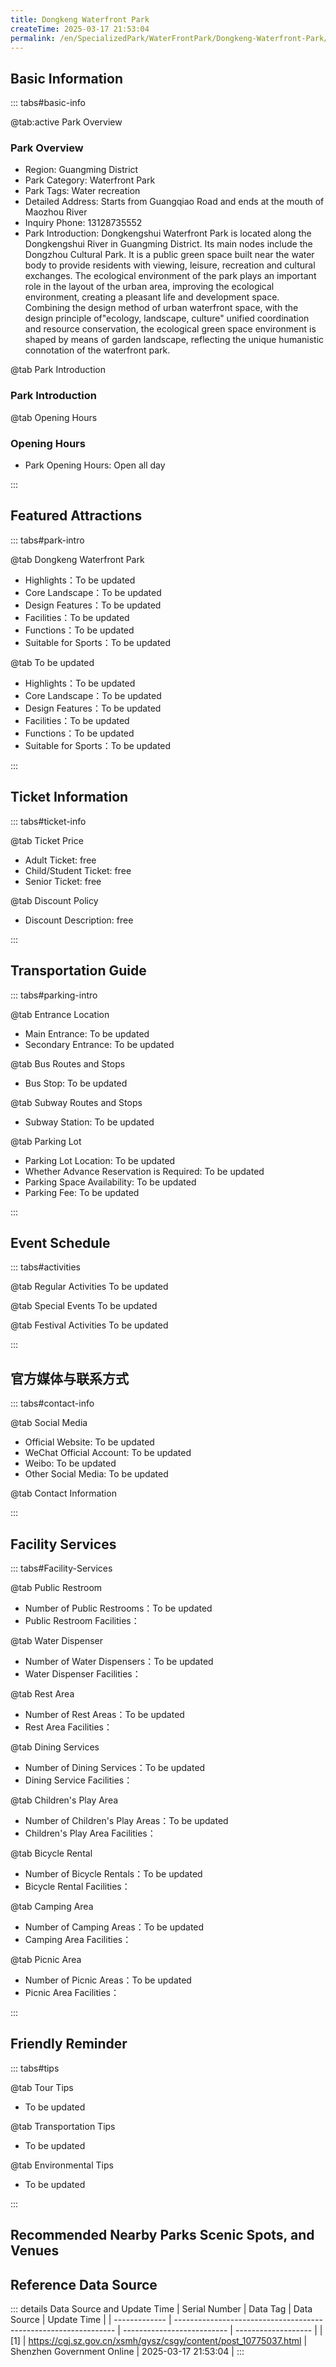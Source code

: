 ```yaml
---
title: Dongkeng Waterfront Park
createTime: 2025-03-17 21:53:04
permalink: /en/SpecializedPark/WaterFrontPark/Dongkeng-Waterfront-Park/
---
```



<script setup>
import ImageSwiper from '/.vuepress/theme/components/ImageSwiper.vue'
// 轮播图数据
const swiperItems = [
    {
                link: 'https://cgj.sz.gov.cn/img/4/4005/4005878/10775037.jpg',
                title: 'Dongkeng Waterfront Park',
                description: '',
                author: 'Shenzhen Government Online',
                date: '2025/03/17'
                },
  {
                link: 'https://cgj.sz.gov.cn/img/4/4005/4005878/10775037.jpg',
                title: 'Dongkeng Waterfront Park',
                description: '',
                author: 'Shenzhen Government Online',
                date: '2025/03/17'
                }
]
// 配置项
const swiperConfig = {
  height: 500,
  showInfo: true
}
</script>
<!-- 轮播图组件 -->
<ImageSwiper :items="swiperItems" :config="swiperConfig" />



## Basic Information

::: tabs#basic-info

@tab:active Park Overview
### Park Overview
- Region: Guangming District
- Park Category: Waterfront Park
- Park Tags: Water recreation
- Detailed Address: Starts from Guangqiao Road and ends at the mouth of Maozhou River
- Inquiry Phone: 13128735552
- Park Introduction: Dongkengshui Waterfront Park is located along the Dongkengshui River in Guangming District. Its main nodes include the Dongzhou Cultural Park. It is a public green space built near the water body to provide residents with viewing, leisure, recreation and cultural exchanges. The ecological environment of the park plays an important role in the layout of the urban area, improving the ecological environment, creating a pleasant life and development space. Combining the design method of urban waterfront space, with the design principle of"ecology, landscape, culture" unified coordination and resource conservation, the ecological green space environment is shaped by means of garden landscape, reflecting the unique humanistic connotation of the waterfront park.

@tab Park Introduction
### Park Introduction
@tab Opening Hours
### Opening Hours
- Park Opening Hours: Open all day

:::

## Featured Attractions

::: tabs#park-intro

@tab Dongkeng Waterfront Park
<ImageCard
image="https://cgj.sz.gov.cn/images/index20230710_1.png"
    title="Dongkeng Waterfront Park"
    description=""
    date=""
    author="Shenzhen Government Online"
/>


- Highlights：To be updated
- Core Landscape：To be updated
- Design Features：To be updated
- Facilities：To be updated
- Functions：To be updated
- Suitable for Sports：To be updated

@tab To be updated
<ImageCard
image="https://cgj.sz.gov.cn/images/index20230710_1.png"
    title="Dongkeng Waterfront Park"
    description=""
    date=""
    author="Shenzhen Government Online"
/>


- Highlights：To be updated
- Core Landscape：To be updated
- Design Features：To be updated
- Facilities：To be updated
- Functions：To be updated
- Suitable for Sports：To be updated

:::

## Ticket Information

::: tabs#ticket-info

@tab Ticket Price
- Adult Ticket: free
- Child/Student Ticket: free
- Senior Ticket: free

@tab Discount Policy
- Discount Description: free

:::

## Transportation Guide

::: tabs#parking-intro

@tab Entrance Location
- Main Entrance: To be updated
- Secondary Entrance: To be updated

@tab Bus Routes and Stops
- Bus Stop: To be updated

@tab Subway Routes and Stops
- Subway Station: To be updated

@tab Parking Lot
- Parking Lot Location: To be updated
- Whether Advance Reservation is Required: To be updated
- Parking Space Availability: To be updated
- Parking Fee: To be updated

:::

## Event Schedule

::: tabs#activities

@tab Regular Activities
To be updated

@tab Special Events
To be updated

@tab Festival Activities
To be updated

:::

## 官方媒体与联系方式

::: tabs#contact-info

@tab Social Media
- Official Website: To be updated
- WeChat Official Account: To be updated
- Weibo: To be updated
- Other Social Media: To be updated

@tab Contact Information

:::

## Facility Services

::: tabs#Facility-Services

@tab Public Restroom
- Number of Public Restrooms：To be updated
- Public Restroom Facilities：

@tab Water Dispenser
- Number of Water Dispensers：To be updated
- Water Dispenser Facilities：

@tab Rest Area
- Number of Rest Areas：To be updated
- Rest Area Facilities：

@tab Dining Services
- Number of Dining Services：To be updated
- Dining Service Facilities：

@tab Children's Play Area
- Number of Children's Play Areas：To be updated
- Children's Play Area Facilities：

@tab Bicycle Rental
- Number of Bicycle Rentals：To be updated
- Bicycle Rental Facilities：

@tab Camping Area
- Number of Camping Areas：To be updated
- Camping Area Facilities：

@tab Picnic Area
- Number of Picnic Areas：To be updated
- Picnic Area Facilities：

:::

## Friendly Reminder

::: tabs#tips

@tab Tour Tips
- To be updated

@tab Transportation Tips
- To be updated

@tab Environmental Tips
- To be updated

:::

## Recommended Nearby Parks Scenic Spots, and Venues

<CardGrid>
  <ImageCard
        image="https://cgj.sz.gov.cn/img/4/4005/4005879/10775042.jpg"
        title="Gooseneck Waterfront Park"
        description="The Goose Neck Waterfront Park is located along the Goose Neck Waterfront in Guangming District. It is a public green space built near the water area to provide"
        href="/en/SpecializedPark/WaterFrontPark/E'jing Waterfront Park"
        author="Shenzhen Government Online"
        date="2025/01/02"
      />
      <ImageCard
        image="https://cgj.sz.gov.cn/img/4/4005/4005879/10775042.jpg"
        title="Gooseneck Waterfront Park"
        description="The Goose Neck Waterfront Park is located along the Goose Neck Waterfront in Guangming District. It is a public green space built near the water area to provide"
        href="/en/SpecializedPark/WaterFrontPark/E'jing Waterfront Park"
        author="Shenzhen Government Online"
        date="2025/01/02"
      />
    </CardGrid>


## Reference Data Source

::: details Data Source and Update Time
| Serial Number | Data Tag                                                        | Data Source                | Update Time         |
| ------------- | --------------------------------------------------------------- | -------------------------- | ------------------- |
| [1]           | https://cgj.sz.gov.cn/xsmh/gysz/csgy/content/post_10775037.html | Shenzhen Government Online | 2025-03-17 21:53:04 |
:::

